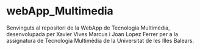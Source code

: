 # webApp_Multimedia
Benvinguts al repositori de la WebApp de Tecnologia Multimèdia, desenvolupada per Xavier Vives Marcus i Joan Lopez Ferrer per a la assignatura de Tecnologia Multimèdia de la Universitat de les Illes Balears.

